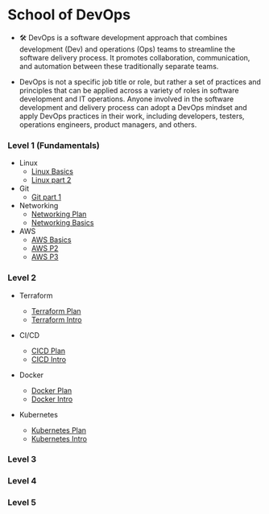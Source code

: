 # School of DevOps

-  🛠️ DevOps is a software development approach that combines development (Dev) and operations (Ops) teams to streamline the software delivery process. It promotes collaboration, communication, and automation between these traditionally separate teams.

  - DevOps is not a specific job title or role, but rather a set of practices and principles that can be applied across a variety of roles in software development and IT operations. Anyone involved in the software development and delivery process can adopt a DevOps mindset and apply DevOps practices in their work, including developers, testers, operations engineers, product managers, and others.
 
### Level 1 (Fundamentals)

- Linux
    - [Linux Basics](https://moabukar.github.io/school-of-devops/level1/linux/linux1/)
    - [Linux part 2](https://moabukar.github.io/school-of-devops/level1/linux/linux2/)
- Git
    - [Git part 1](https://moabukar.github.io/school-of-devops/docs/level1/git/git-basics)
- Networking
    - [Networking Plan](https://moabukar.github.io/school-of-devops/level1/networking/plan/)
    - [Networking Basics](https://moabukar.github.io/school-of-devops/level1/networking/basics/)
- AWS
    - [AWS Basics](https://moabukar.github.io/school-of-devops/level1/aws/intro/)
    - [AWS P2](https://moabukar.github.io/school-of-devops/level1/aws/linux1/)
    - [AWS P3](https://moabukar.github.io/school-of-devops/level1/networking.md/)

### Level 2

- Terraform
    - [Terraform Plan](https://moabukar.github.io/school-of-devops/level2/terraform/plan/)
    - [Terraform Intro](https://moabukar.github.io/school-of-devops/level2/terraform/intro/)


- CI/CD
    - [CICD Plan](https://moabukar.github.io/school-of-devops/level2/terraform/plan/)
    - [CICD Intro](https://moabukar.github.io/school-of-devops/level2/terraform/intro/)

- Docker
    - [Docker Plan](https://moabukar.github.io/school-of-devops/level2/docker/plan/)
    - [Docker Intro](https://moabukar.github.io/school-of-devops/level2/docker/intro/)

- Kubernetes
    - [Kubernetes Plan](https://moabukar.github.io/school-of-devops/level2/k8s/plan/)
    - [Kubernetes Intro](https://moabukar.github.io/school-of-devops/level2/k8s/intro/)

### Level 3



### Level 4


### Level 5

